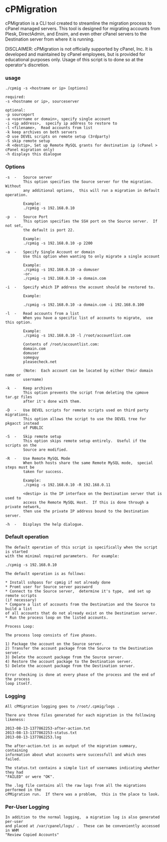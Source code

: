 cPMigration
==========

cPMigration is a CLI tool created to streamline the migration process to cPanel
managed servers.  This tool is designed for migrating accounts from Plesk,
DirectAdmin, and Ensim, and even other cPanel servers to the Destination server
from where it is running.

DISCLAIMER:
cPMigration is not officially supported by cPanel, Inc.  It is developed and maintained by cPanel employees,  but is provided for educational purposes only.  Usage of this script is to done so at the operator's discretion.

### usage

    ./cpmig -s <hostname or ip> [options]
        
    required:
    -s <hostname or ip>, sourceserver

    optional:
    -p sourceport    
    -a <username or domain>, specify single account
    -i <ip address>,  specify ip address to restore to
    -l <filename>,  Read accounts from list
    -k keep archives on both servers
    -D use DEVEL scripts on remote setup (3rdparty)
    -S skip remote setup
    -R <destip>, Set up Remote MySQL grants for destination ip (cPanel > cPanel migration only)
    -h displays this dialogue


### Options

    -s  -   Source server
            This option specifies the Source server for the migration.  Without
            any additional options,  this will run a migration in default operation.
            
            Example:
            ./cpmig -s 192.168.0.10
            
    -p  -   Source Port
            This option specifies the SSH port on the Source server.  If not set,
            the default is port 22.
            
            Example:
            ./cpmig -s 192.168.0.10 -p 2200
            
    -a  -   Specify Single Account or domain
            Use this option when wanting to only migrate a single account
            
            Example:
            ./cpmig -s 192.168.0.10 -a domuser
            -or-
            ./cpmig -s 192.168.0.10 -a domain.com

    -i  -   Specify which IP address the account should be restored to.

            Example:

            ./cpmig -s 192.168.0.10 -a domain.com -i 192.168.0.100

    -l  -   Read accounts from a list
            When you have a specific list of accounts to migrate,  use this option.
            
            Example:
            ./cpmig -s 192.168.0.10 -l /root/accountlist.com
            
            Contents of /root/accountlist.com:
            domain.com
            domuser
            someguy
            pleasecheck.net
            
            (Note:  Each account can be located by either their domain name or 
            username)
            
    -k  -   Keep archives
            This option prevents the script from deleting the cpmove tar.gz files 
            after it's done with them.
            
    -D  -   Use DEVEL scripts for remote scripts used on third party migrations.
            This option allows the script to use the DEVEL tree for pkgacct instead 
            of PUBLIC
            
    -S  -   Skip remote setup
            This option skips remote setup entirely.  Useful if the scripts on the 
            Source are modified.

    -R	-   Use Remote MySQL Mode
            When both hosts share the same Remote MySQL mode,  special steps must be
            taken for success.

            Example:
            ./cpmig -s 192.168.0.10 -R 192.168.0.11

            <destip> is the IP interface on the Destination server that is used to
            access the Remote MySQL Host.  If this is done through a private network,
            then use the private IP address bound to the Destination server.
            
    -h  -   Displays the help dialogue.

### Default operation

    The default operation of this script is specifically when the script is started
    with the minimal required parameters.  For example:
    
    ./cpmig -s 192.168.0.10
    
    The default operation is as follows:
    
    * Install sshpass for cpmig if not already done
    * Promt user for Source server password
    * Connect to the Source server,  determine it's type,  and set up remote scripts
    (if necessary)
    * Compare a list of accounts from the Destination and the Source to build a list
    of all accounts that do not already exist on the Destination server.
    * Run the process loop on the listed accounts.
    
    Process Loop:
    
    The process loop consists of five phases.
    
    1) Package the account on the Source server.
    2) Transfer the account package from the Source to the Destination server.
    3) Delete the account package from the Source server.
    4) Restore the account package to the Destination server.
    5) Delete the account package from the Destination server.
    
    Error checking is done at every phase of the process and the end of the process
    loop itself.


### Logging

    All cPMigration logging goes to /root/.cpmig/logs .  
    
    There are three files generated for each migration in the following likeness:
    
    2013-08-13-1377862253-after-action.txt
    2013-08-13-1377862253-status.txt
    2013-08-13-1377862253.log

    The after-action.txt is an output of the migration summary,  containing
    information about what accounts were successfull and which ones failed.
    
    The status.txt contains a simple list of usernames indicating whether they had
    "FAILED" or were "OK".
    
    The .log file contains all the raw logs from all the migrations performed in the
    cPMigration run.  If there was a problem,  this is the place to look.
    
### Per-User Logging
    
    In addition to the normal logging,  a migration log is also generated per-user
    and placed at /var/cpanel/logs/ .  These can be conveniently accessed in WHM
    "Review Copied Accounts"
    
